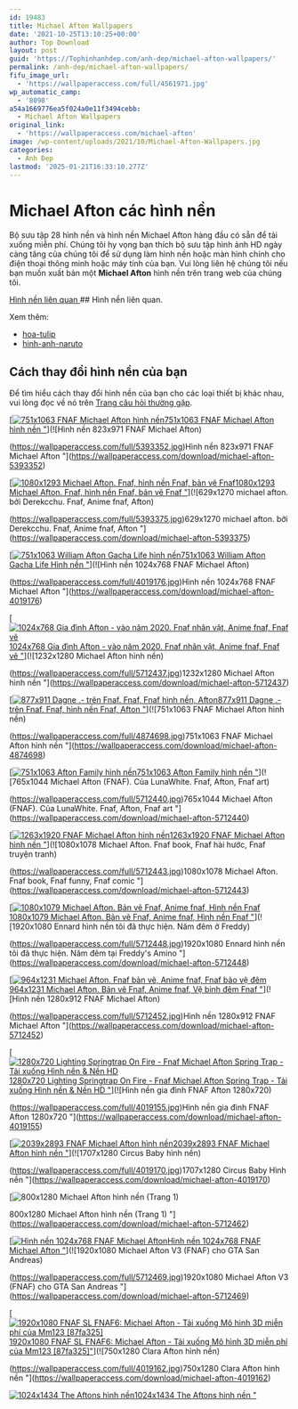 ```yaml
---
id: 19483
title: Michael Afton Wallpapers
date: '2021-10-25T13:10:25+00:00'
author: Top Download
layout: post
guid: 'https://Tophinhanhdep.com/anh-dep/michael-afton-wallpapers/'
permalink: /anh-dep/michael-afton-wallpapers/
fifu_image_url:
  - 'https://wallpaperaccess.com/full/4561971.jpg'
wp_automatic_camp:
  - '8098'
a54a1669776ea5f024a0e11f3494cebb:
  - Michael Afton Wallpapers
original_link:
  - 'https://wallpaperaccess.com/michael-afton'
image: /wp-content/uploads/2021/10/Michael-Afton-Wallpapers.jpg
categories:
  - Ảnh Đẹp
lastmod: '2025-01-21T16:33:10.277Z'
---
```

# Michael Afton các hình nền

Bộ sưu tập 28 hình nền và hình nền Michael Afton hàng đầu có sẵn để tải xuống miễn phí. Chúng tôi hy vọng bạn thích bộ sưu tập hình ảnh HD ngày càng tăng của chúng tôi để sử dụng làm hình nền hoặc màn hình chính cho điện thoại thông minh hoặc máy tính của bạn. Vui lòng liên hệ chúng tôi nếu bạn muốn xuất bản một **Michael Afton** hình nền trên trang web của chúng tôi.

[Hình nền liên quan ](#related) ## Hình nền liên quan.

   
 Xem thêm:

   
- [hoa-tulip](https://tophinhanhdep.com/hinh-hoa-dep/hoa-tulip/)
- [hinh-anh-naruto](https://tophinhanhdep.com/anh-naruto/hinh-anh-naruto/)

## Cách thay đổi hình nền của bạn

Để tìm hiểu cách thay đổi hình nền của bạn cho các loại thiết bị khác nhau, vui lòng đọc về nó trên [Trang câu hỏi thường gặp](https://tophinhanhdep.com/faq/).

  
[[![751x1063 FNAF Michael Afton hình nền](https://wallpaperaccess.com/full/4561971.jpg)751x1063 FNAF Michael Afton hình nền "](https://wallpaperaccess.com/download/michael-afton-4561971)](![Hình nền 823x971 FNAF Michael Afton)

(https://wallpaperaccess.com/full/5393352.jpg)Hình nền 823x971 FNAF Michael Afton "](https://wallpaperaccess.com/download/michael-afton-5393352)

[[![1080x1293 Michael Afton.  Fnaf, hình nền Fnaf, bản vẽ Fnaf](https://wallpaperaccess.com/full/5393380.jpg)1080x1293 Michael Afton. Fnaf, hình nền Fnaf, bản vẽ Fnaf "](https://wallpaperaccess.com/download/michael-afton-5393380)](![629x1270 michael afton.  bởi Derekcchu.  Fnaf, Anime fnaf, Afton)

(https://wallpaperaccess.com/full/5393375.jpg)629x1270 michael afton. bởi Derekcchu. Fnaf, Anime fnaf, Afton "](https://wallpaperaccess.com/download/michael-afton-5393375)

[[![751x1063 William Afton Gacha Life hình nền](https://wallpaperaccess.com/full/4019152.jpg)751x1063 William Afton Gacha Life Hình nền "](https://wallpaperaccess.com/download/michael-afton-4019152)](![Hình nền 1024x768 FNAF Michael Afton)

(https://wallpaperaccess.com/full/4019176.jpg)Hình nền 1024x768 FNAF Michael Afton "](https://wallpaperaccess.com/download/michael-afton-4019176)

[[![1024x768 Gia đình Afton - vào năm 2020. Fnaf nhân vật, Anime fnaf, Fnaf vẽ](https://wallpaperaccess.com/full/4019153.jpg)1024x768 Gia đình Afton - vào năm 2020. Fnaf nhân vật, Anime fnaf, Fnaf vẽ "](https://wallpaperaccess.com/download/michael-afton-4019153)](![1232x1280 Michael Afton hình nền)

(https://wallpaperaccess.com/full/5712437.jpg)1232x1280 Michael Afton hình nền "](https://wallpaperaccess.com/download/michael-afton-5712437)

[[![877x911 Dagne .- trên Fnaf.  Fnaf, Fnaf hình nền, Afton](https://wallpaperaccess.com/full/4019158.png)877x911 Dagne .- trên Fnaf. Fnaf, hình nền Fnaf, Afton "](https://wallpaperaccess.com/download/michael-afton-4019158)](![751x1063 FNAF Michael Afton hình nền)

(https://wallpaperaccess.com/full/4874698.jpg)751x1063 FNAF Michael Afton hình nền "](https://wallpaperaccess.com/download/michael-afton-4874698)

[[![751x1063 Afton Family hình nền](https://wallpaperaccess.com/full/4019148.jpg)751x1063 Afton Family hình nền "](https://wallpaperaccess.com/download/michael-afton-4019148)](![765x1044 Michael Afton (FNAF). Của LunaWhite.  Fnaf, Afton, Fnaf art)

(https://wallpaperaccess.com/full/5712440.jpg)765x1044 Michael Afton (FNAF). Của LunaWhite. Fnaf, Afton, Fnaf art "](https://wallpaperaccess.com/download/michael-afton-5712440)

[[![1263x1920 FNAF Michael Afton hình nền](https://wallpaperaccess.com/full/5712441.jpg)1263x1920 FNAF Michael Afton hình nền "](https://wallpaperaccess.com/download/michael-afton-5712441)](![1080x1078 Michael Afton.  Fnaf book, Fnaf hài hước, Fnaf truyện tranh)

(https://wallpaperaccess.com/full/5712443.jpg)1080x1078 Michael Afton. Fnaf book, Fnaf funny, Fnaf comic "](https://wallpaperaccess.com/download/michael-afton-5712443)

[[![1080x1079 Michael Afton.  Bản vẽ Fnaf, Anime fnaf, Hình nền Fnaf](https://wallpaperaccess.com/full/5712446.jpg)1080x1079 Michael Afton. Bản vẽ Fnaf, Anime fnaf, Hình nền Fnaf "](https://wallpaperaccess.com/download/michael-afton-5712446)](![1920x1080 Ennard hình nền tôi đã thực hiện.  Năm đêm ở Freddy)

(https://wallpaperaccess.com/full/5712448.jpg)1920x1080 Ennard hình nền tôi đã thực hiện. Năm đêm tại Freddy's Amino "](https://wallpaperaccess.com/download/michael-afton-5712448)

[[![964x1231 Michael Afton.  Fnaf bản vẽ, Anime fnaf, Fnaf bảo vệ đêm](https://wallpaperaccess.com/full/5712451.jpg)964x1231 Michael Afton. Bản vẽ Fnaf, Anime fnaf, Vệ binh đêm Fnaf "](https://wallpaperaccess.com/download/michael-afton-5712451)](![Hình nền 1280x912 FNAF Michael Afton)

(https://wallpaperaccess.com/full/5712452.jpg)Hình nền 1280x912 FNAF Michael Afton "](https://wallpaperaccess.com/download/michael-afton-5712452)

[[![1280x720 Lighting Springtrap On Fire - Fnaf Michael Afton Spring Trap - Tải xuống Hình nền & Nền HD](https://wallpaperaccess.com/full/5712455.jpg)1280x720 Lighting Springtrap On Fire - Fnaf Michael Afton Spring Trap - Tải xuống Hình nền &amp; Nền HD "](https://wallpaperaccess.com/download/michael-afton-5712455)](![Hình nền gia đình FNAF Afton 1280x720)

(https://wallpaperaccess.com/full/4019155.jpg)Hình nền gia đình FNAF Afton 1280x720 "](https://wallpaperaccess.com/download/michael-afton-4019155)

[[![2039x2893 FNAF Michael Afton hình nền](https://wallpaperaccess.com/full/5712456.png)2039x2893 FNAF Michael Afton hình nền "](https://wallpaperaccess.com/download/michael-afton-5712456)](![1707x1280 Circus Baby hình nền)

(https://wallpaperaccess.com/full/4019170.jpg)1707x1280 Circus Baby Hình nền "](https://wallpaperaccess.com/download/michael-afton-4019170)

[![800x1280 Michael Afton hình nền (Trang 1)](https://wallpaperaccess.com/full/5712462.png)

800x1280 Michael Afton hình nền (Trang 1) "](https://wallpaperaccess.com/download/michael-afton-5712462)

[[![Hình nền 1024x768 FNAF Michael Afton](https://wallpaperaccess.com/full/5712466.jpg)Hình nền 1024x768 FNAF Michael Afton "](https://wallpaperaccess.com/download/michael-afton-5712466)](![1920x1080 Michael Afton V3 (FNAF) cho GTA San Andreas)

(https://wallpaperaccess.com/full/5712469.jpg)1920x1080 Michael Afton V3 (FNAF) cho GTA San Andreas "](https://wallpaperaccess.com/download/michael-afton-5712469)

[[![1920x1080 FNAF SL FNAF6: Michael Afton - Tải xuống Mô hình 3D miễn phí của Mm123 [87fa325]](https://wallpaperaccess.com/full/5712474.jpg)1920x1080 FNAF SL FNAF6: Michael Afton - Tải xuống Mô hình 3D miễn phí của Mm123 \[87fa325\]"](https://wallpaperaccess.com/download/michael-afton-5712474)](![750x1280 Clara Afton hình nền)

(https://wallpaperaccess.com/full/4019162.jpg)750x1280 Clara Afton hình nền "](https://wallpaperaccess.com/download/michael-afton-4019162)

[![1024x1434 The Aftons hình nền](https://wallpaperaccess.com/full/5712487.jpg)1024x1434 The Aftons hình nền "](https://wallpaperaccess.com/download/michael-afton-5712487)

